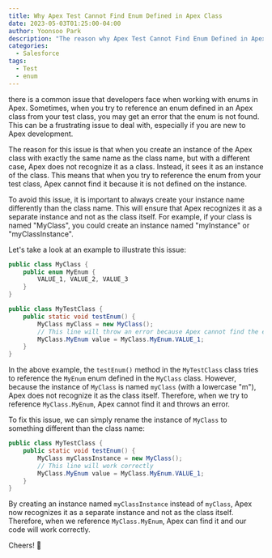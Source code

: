 ```yaml
---
title: Why Apex Test Cannot Find Enum Defined in Apex Class
date: 2023-05-03T01:25:00-04:00
author: Yoonsoo Park
description: "The reason why Apex Test Cannot Find Enum Defined in Apex Class"
categories:
  - Salesforce
tags:
  - Test
  - enum
---
```


 there is a common issue that developers face when working with enums in Apex. Sometimes, when you try to reference an enum defined in an Apex class from your test class, you may get an error that the enum is not found. This can be a frustrating issue to deal with, especially if you are new to Apex development.

The reason for this issue is that when you create an instance of the Apex class with exactly the same name as the class name, but with a different case, Apex does not recognize it as a class. Instead, it sees it as an instance of the class. This means that when you try to reference the enum from your test class, Apex cannot find it because it is not defined on the instance.

To avoid this issue, it is important to always create your instance name differently than the class name. This will ensure that Apex recognizes it as a separate instance and not as the class itself. For example, if your class is named "MyClass", you could create an instance named "myInstance" or "myClassInstance".

Let's take a look at an example to illustrate this issue:
```java
public class MyClass {
    public enum MyEnum {
        VALUE_1, VALUE_2, VALUE_3
    }
}

public class MyTestClass {
    public static void testEnum() {
        MyClass myClass = new MyClass();
        // This line will throw an error because Apex cannot find the enum
        MyClass.MyEnum value = MyClass.MyEnum.VALUE_1;
    }
}
```

In the above example, the `testEnum()` method in the `MyTestClass` class tries to reference the `MyEnum` enum defined in the `MyClass` class. However, because the instance of `MyClass` is named `myClass` (with a lowercase "m"), Apex does not recognize it as the class itself. Therefore, when we try to reference `MyClass.MyEnum`, Apex cannot find it and throws an error.

To fix this issue, we can simply rename the instance of `MyClass` to something different than the class name:

```java
public class MyTestClass {
    public static void testEnum() {
        MyClass myClassInstance = new MyClass();
        // This line will work correctly
        MyClass.MyEnum value = MyClass.MyEnum.VALUE_1;
    }
}
```

By creating an instance named `myClassInstance` instead of `myClass`, Apex now recognizes it as a separate instance and not as the class itself. Therefore, when we reference `MyClass.MyEnum`, Apex can find it and our code will work correctly.

Cheers! 🍺

